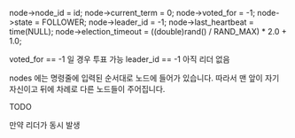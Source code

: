 node->node_id = id;
node->current_term = 0;
node->voted_for = -1;
node->state = FOLLOWER;
node->leader_id = -1;
node->last_heartbeat = time(NULL);
node->election_timeout = ((double)rand() / RAND_MAX) * 2.0 + 1.0;

voted_for == -1 일 경우 투표 가능
leader_id == -1 아직 리더 없음

nodes 에는 명령줄에 입력된 순서대로 노드에 들어가 있습니다.
따라서 맨 앞이 자기 자신이고 뒤에 차례로 다른 노드들이 주어집니다.

TODO

만약 리더가 동시 발생
